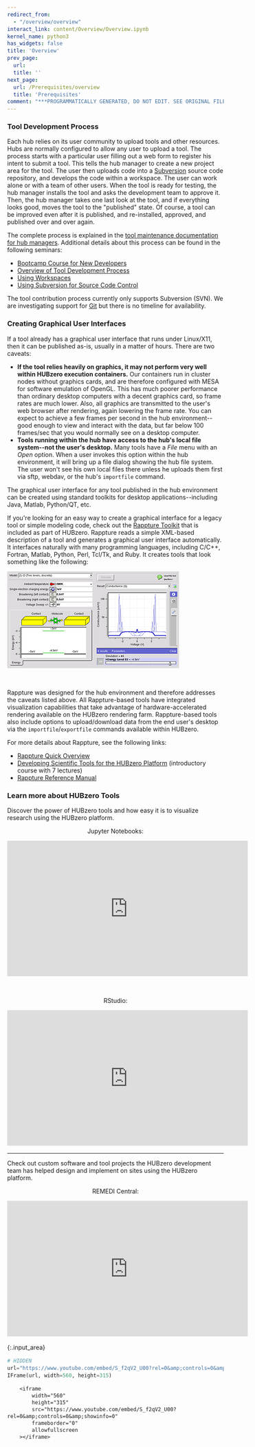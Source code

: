 ```yaml
---
redirect_from:
  - "/overview/overview"
interact_link: content/Overview/Overview.ipynb
kernel_name: python3
has_widgets: false
title: 'Overview'
prev_page:
  url: 
  title: ''
next_page:
  url: /Prerequisites/overview
  title: 'Prerequisites'
comment: "***PROGRAMMATICALLY GENERATED, DO NOT EDIT. SEE ORIGINAL FILES IN /content***"
---
```


<section class="doc-section" id="section-7930">
<h3>Tool Development Process</h3>

<div class="doc-content" data-id="7930">
<p>Each hub relies on its user community to upload tools and other resources. Hubs are normally configured to allow any user to upload a tool. The process starts with a particular user filling out a web form to register his intent to submit a tool. This tells the hub manager to create a new project area for the tool. The user then uploads code into a <a href="https://subversion.apache.org">Subversion</a> source code repository, and develops the code within a workspace. The user can work alone or with a team of other users. When the tool is ready for testing, the hub manager installs the tool and asks the development team to approve it. Then, the hub manager takes one last look at the tool, and if everything looks good, moves the tool to the &quot;published&quot; state. Of course, a tool can be improved even after it is published, and re-installed, approved, and published over and over again.</p>

<p>The complete process is explained in the <a href="/documentation/{{version}}/managers/maintenance.tools">tool maintenance documentation for hub managers</a>. Additional details about this process can be found in the following seminars:</p>

<ul>
	<li><a href="https://nanohub.org/resources/14671" rel="external">Bootcamp Course for New Developers</a></li>
	<li><a href="https://nanohub.org/resources/14668" rel="external">Overview of Tool Development Process</a></li>
	<li><a href="http://nanohub.org/resources/3081" rel="external">Using Workspaces</a></li>
	<li><a href="https://nanohub.org/resources/14669" rel="external">Using Subversion for Source Code Control</a></li>
</ul>

<p class="note">The tool contribution process currently only supports Subversion (SVN). We are investigating support for <a href="https://git-scm.com">Git</a> but there is no timeline for availability.</p>
</div>
</section>

<section class="doc-section" id="section-7931">
<h3>Creating Graphical User Interfaces</h3>

<div class="doc-content" data-id="7931">
<p>If a tool already has a graphical user interface that runs under Linux/X11, then it can be published as-is, usually in a matter of hours. There are two caveats:</p>

<ul>
	<li><b>If the tool relies heavily on graphics, it may not perform very well within HUBzero execution containers.</b> Our containers run in cluster nodes without graphics cards, and are therefore configured with MESA for software emulation of OpenGL. This has much poorer performance than ordinary desktop computers with a decent graphics card, so frame rates are much lower. Also, all graphics are transmitted to the user&#39;s web browser after rendering, again lowering the frame rate. You can expect to achieve a few frames per second in the hub environment--good enough to view and interact with the data, but far below 100 frames/sec that you would normally see on a desktop computer.</li>
	<li><b>Tools running within the hub have access to the hub&#39;s local file system--not the user&#39;s desktop.</b> Many tools have a <i>File</i> menu with an <i>Open</i> option. When a user invokes this option within the hub environment, it will bring up a file dialog showing the hub file system. The user won&#39;t see his own local files there unless he uploads them first via sftp, webdav, or the hub&#39;s <code>importfile</code> command.</li>
</ul>

<p>The graphical user interface for any tool published in the hub environment can be created using standard toolkits for desktop applications--including Java, Matlab, Python/QT, etc.</p>

<p>If you&#39;re looking for an easy way to create a graphical interface for a legacy tool or simple modeling code, check out the <a href="http://rappture.org">Rappture Toolkit</a> that is included as part of HUBzero. Rappture reads a simple XML-based description of a tool and generates a graphical user interface automatically. It interfaces naturally with many programming languages, including C/C++, Fortran, Matlab, Python, Perl, Tcl/Tk, and Ruby. It creates tools that look something like the following:</p>

<p class="img-wrap"><img alt="example of a Rappture-based tool" src="rappture_01.png" /></p>

<p>&nbsp;</p>

<p>Rappture was designed for the hub environment and therefore addresses the caveats listed above. All Rappture-based tools have integrated visualization capabilities that take advantage of hardware-accelerated rendering available on the HUBzero rendering farm. Rappture-based tools also include options to upload/download data from the end user&#39;s desktop via the <code>importfile</code>/<code>exportfile</code> commands available within HUBzero.</p>

<p>For more details about Rappture, see the following links:</p>

<ul>
	<li><a href="https://nanohub.org/infrastructure/rappture/wiki/whatIsRappture" rel="external">Rappture Quick Overview</a></li>
	<li><a href="/resources/tooldev" rel="external">Developing Scientific Tools for the HUBzero Platform</a> (introductory course with 7 lectures)</li>
	<li><a href="https://nanohub.org/infrastructure/rappture/wiki/Documentation" rel="external">Rappture Reference Manual</a></li>
</ul>
</div>
</section>

<section class="doc-section" id="section-7932">
<h3>Learn more about HUBzero Tools</h3>

<div class="doc-content" data-id="7932">
<p>Discover the power of HUBzero tools and how easy it is to visualize research using the HUBzero platform.</p>

<p style="text-align: center;">Jupyter Notebooks:</p>

<p align="center"><iframe allowfullscreen="" frameborder="0" height="315" src="https://www.youtube.com/embed/_JM3sBA0Imc" width="560"></iframe></p>

<p>&nbsp;</p>

<p style="text-align: center;">RStudio:</p>

<p style="text-align: center;"><iframe allowfullscreen="" frameborder="0" height="315" src="https://www.youtube.com/embed/vU1-69-pPyI" width="560"></iframe></p>

<hr />
<p>Check out custom software and tool projects the HUBzero development team has helped design and implement on sites using the HUBzero platform.&nbsp;</p>

<p align="center">REMEDI Central:</p>

<p align="center"><iframe allowfullscreen="" frameborder="0" height="315" src="https://www.youtube.com/embed/YB4MiQOe_yk" width="560"></iframe></p>
</div>
</section>




{:.input_area}
```python
# HIDDEN
url="https://www.youtube.com/embed/S_f2qV2_U00?rel=0&amp;controls=0&amp;showinfo=0"
IFrame(url, width=560, height=315)
```





<div markdown="0" class="output output_html">

        <iframe
            width="560"
            height="315"
            src="https://www.youtube.com/embed/S_f2qV2_U00?rel=0&amp;controls=0&amp;showinfo=0"
            frameborder="0"
            allowfullscreen
        ></iframe>
        
</div>


